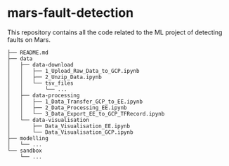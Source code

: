 # mars-fault-detection

This repository contains all the code related to the ML project of detecting faults on Mars.

```
├── README.md
├── data
│   ├── data-download
│   │   ├── 1_Upload_Raw_Data_to_GCP.ipynb
│   │   ├── 2_Unzip_Data.ipynb
│   │   └── tsv_files
│   │       └── ...
│   ├── data-processing
│   │   ├── 1_Data_Transfer_GCP_to_EE.ipynb
│   │   ├── 2_Data_Processing_EE.ipynb
│   │   └── 3_Data_Export_EE_to_GCP_TFRecord.ipynb
│   └── data-visualisation
│       ├── Data_Visualisation_EE.ipynb
│       └── Data_Visualisation_GCP.ipynb
├── modelling
│   └── ...
└── sandbox
    └── ...
```
